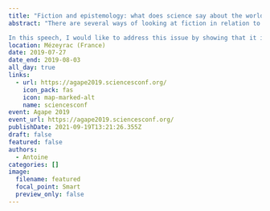 ```yaml
---
title: "Fiction and epistemology: what does science say about the world?"
abstract: "There are several ways of looking at fiction in relation to science. On the one hand, we can look at the usual concepts used in science and epistemology to show that they contain elements that can be described as fiction. On the other hand, it is also possible to take the opposite path and build a system of thought in which fiction has a founding role, which we have seen with the development of a fictionalist approach to mathematics. In this intervention, I will consider fiction not as an object of study whose functioning must be understood, but on the contrary as a tool for questioning science and better understanding its mechanisms. This presentation will take place in two stages: first, I will address the question of realism by showing that it is compatible with the consideration of fictions; second, I will address the problems of interpretation of scientific theories, particularly in quantum mechanics, to identify what fiction can bring to these questions. The philosophical concept of fiction proved particularly interesting when it came to revealing that entities that were considered real were in fact only mental constructs. This is obviously the case in the fictionalist approach to mathematics, but the same approach is found in other areas of research in philosophy, in ethics, for example, or even in law, ethnology, literature or psychology. When it comes to experimental sciences, the main problem that arises is the agreement between theoretical predictions (whether mathematical or not) and measurement results. Indeed, considering fiction in science requires us to question the nature of what the theories seem to describe and how such a description can be done: how can we really know reality (if such a thing is definable in the fictional context) if we only have fiction at our disposal, how to explain the apparent agreement between fictional constructions on the one hand and measurement results on the other hand, how to establish a link between the two?

In this speech, I would like to address this issue by showing that it is possible to combine fiction with a realistic vision of science. Indeed, one could at first sight consider that fiction has, by definition, nothing to do with the scientific will to describe reality, and that taking fiction into account would irreparably lead to the conclusion that science is only one belief among others, neither truer nor better justified. However, if we consider even the simplest of scientific theories, it is necessary to include elements that seem fictional: a formal system only explains the world if it can be correctly interpreted, that is, if it is equipped with hypotheses that make it meaningful. A theory therefore does not directly describe reality, and it is in this sense that it is a fictional tool. And in this context, if we consider two theories explaining the world, i. e. two rival fictions, it is necessary to be able to compare them. If we consider statements specific to a fiction, we see that they must be arranged according to rules that are dictated by the fiction itself. For example, once it is accepted that a story takes place in a particular universe governed by a particular set of rules, this cannot change. This is the whole point of what is called the voluntary suspension of disbelief, which is the process by which the reader accepts the rule of the game dictated by the author. This suspension can be broken under certain conditions, thus making the reader leave the story, which shows the importance for an author to propose a coherent and, if not realistic, at least likely universe. In science, if we adopt the realistic approach, it is necessary to make the fictions we build on the world compatible with reality, which requires being able to establish a link between the two and to find a demarcation criterion between acceptable and unacceptable fictions. Another common point between artistic and scientific fictions seems to be the possibility of discovering, once the rules of the game have been established, true and yet unknown statements within the fiction. If the object of such research is the very purpose of science, I will show that this aspect of the problem seen more generally from the perspective of fiction offers new avenues for reflection to understand how theories can actually explain the world. Jean-Pierre Cléro has shown very well that the complex articulation between fiction, reality and truth implies that the evolution of science and the refinement of scientific theories cannot be conceived as a progression towards a state that can be defined. This is the whole point raised by Roman Frigg and Ronald Giere when they show that while a scientific model of reality can be considered a work of fiction, the link between the model and what it represents remains difficult to define since the object represented continues to escape us. I will show from there how it is possible to find an answer and how one can still look for a logical link between fictional proposals and proposals outside this fiction. I will show more precisely how this approach is compatible with the realistic position in philosophy of science and more particularly in physics. To do this, I will focus on considerations related to the theory of quantum mechanics, which is a framework where these questions are particularly exacerbated and where examples of researching a link between formal theories and the interpretation of measurement results are particularly interesting. If time permits, I will also discuss some basic category theory to show that this mathematical theory, which has proved particularly useful for philosophers, may provide a privileged framework for dealing with issues related to fiction. Indeed, the purpose of the categorial approach is to look for links between different isolated systems of statements (called categories) and if we want to be able to compare, link or combine different fictions, it seems that this tool is perfectly suited to this philosophical research."
location: Mézeyrac (France)
date: 2019-07-27
date_end: 2019-08-03
all_day: true
links:
  - url: https://agape2019.sciencesconf.org/
    icon_pack: fas
    icon: map-marked-alt
    name: sciencesconf
event: Agape 2019
event_url: https://agape2019.sciencesconf.org/
publishDate: 2021-09-19T13:21:26.355Z
draft: false
featured: false
authors:
  - Antoine
categories: []
image:
  filename: featured
  focal_point: Smart
  preview_only: false
---
```

